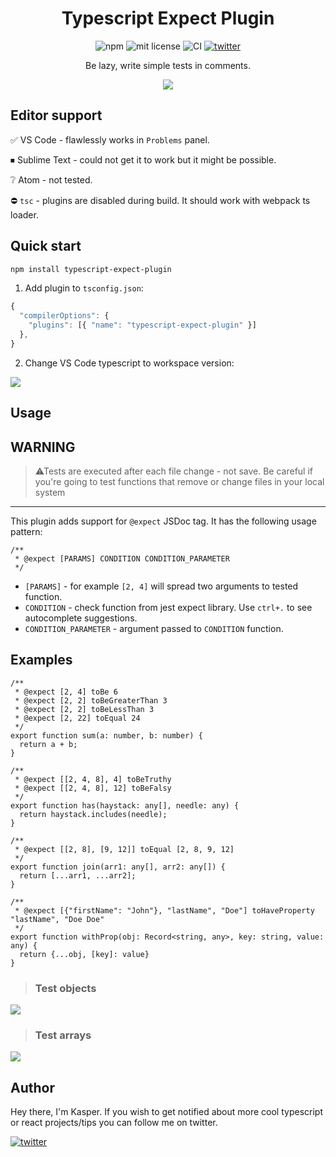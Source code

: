 <h1 align="center">Typescript Expect Plugin</h1>
<p align="center">
  <img  alt="npm" src="https://img.shields.io/npm/v/typescript-expect-plugin?color=blue" />
  <img  alt="mit license" src="https://img.shields.io/npm/l/typescript-expect-plugin?color=blue" />
  <img
    alt="CI"
    src="https://github.com/Idered/typescript-expect-plugin/workflows/CI/badge.svg?event=push"
  />
  <a href="https://twitter.com/intent/follow/?screen_name=Idered">
    <img alt="twitter" src="https://img.shields.io/twitter/follow/Idered?style=social" />
  </a>
</p>
<p align="center">Be lazy, write simple tests in comments.</p>

<p align="center">
  <img src="https://i.imgur.com/AhQK9Pl.gif" />
</p>

## Editor support

✅ VS Code - flawlessly works in `Problems` panel.

⏹ Sublime Text - could not get it to work but it might be possible.

❔ Atom - not tested.

⛔ `tsc` - plugins are disabled during build. It should work with webpack ts loader.

## Quick start

```sh
npm install typescript-expect-plugin
```

1.  Add plugin to `tsconfig.json`:
```ts
{
  "compilerOptions": {
    "plugins": [{ "name": "typescript-expect-plugin" }]
  },
}
```

2. Change VS Code typescript to workspace version:

![](https://i.imgur.com/kK9BlMi.gif)

## Usage

## WARNING

> ⚠Tests are executed after each file change - not save. Be careful if you're going to test functions that remove or change files in your local system

---

This plugin adds support for `@expect` JSDoc tag. It has the following usage pattern:

```tsx
/**
 * @expect [PARAMS] CONDITION CONDITION_PARAMETER
 */
```

- `[PARAMS]` - for example `[2, 4]` will spread two arguments to tested function.
- `CONDITION` - check function from jest expect library. Use `ctrl+.` to see autocomplete suggestions.
- `CONDITION_PARAMETER` - argument passed to `CONDITION` function.

## Examples

```tsx
/**
 * @expect [2, 4] toBe 6
 * @expect [2, 2] toBeGreaterThan 3
 * @expect [2, 2] toBeLessThan 3
 * @expect [2, 22] toEqual 24
 */
export function sum(a: number, b: number) {
  return a + b;
}

/**
 * @expect [[2, 4, 8], 4] toBeTruthy
 * @expect [[2, 4, 8], 12] toBeFalsy
 */
export function has(haystack: any[], needle: any) {
  return haystack.includes(needle);
}

/**
 * @expect [[2, 8], [9, 12]] toEqual [2, 8, 9, 12]
 */
export function join(arr1: any[], arr2: any[]) {
  return [...arr1, ...arr2];
}

/**
 * @expect [{"firstName": "John"}, "lastName", "Doe"] toHaveProperty "lastName", "Doe Doe"
 */
export function withProp(obj: Record<string, any>, key: string, value: any) {
  return {...obj, [key]: value}
}
```

> ### Test objects
![](https://i.imgur.com/ZplL1PV.gif)

> ### Test arrays

![](https://i.imgur.com/epox4Pu.gif)

## Author

Hey there, I'm Kasper. If you wish to get notified about more cool typescript or react projects/tips you can follow me on twitter.

<a href="https://twitter.com/intent/follow/?screen_name=Idered">
  <img alt="twitter" src="https://img.shields.io/twitter/follow/Idered?style=social" />
</a>
